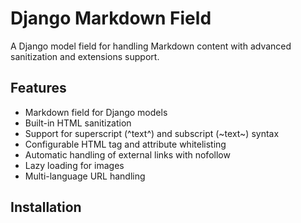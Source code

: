 # Django Markdown Field

A Django model field for handling Markdown content with advanced sanitization and extensions support.

## Features

- Markdown field for Django models
- Built-in HTML sanitization
- Support for superscript (^text^) and subscript (~text~) syntax
- Configurable HTML tag and attribute whitelisting
- Automatic handling of external links with nofollow
- Lazy loading for images
- Multi-language URL handling

## Installation

